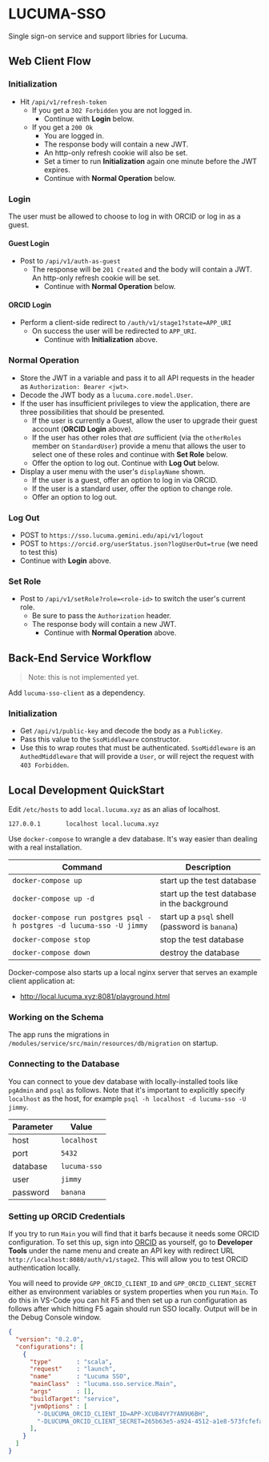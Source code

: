 # LUCUMA-SSO

Single sign-on service and support libries for Lucuma.

## Web Client Flow

### Initialization

- Hit `/api/v1/refresh-token`
  - If you get a `302 Forbidden` you are not logged in.
    - Continue with **Login** below.
  - If you get a `200 Ok`
    - You are logged in.
    - The response body will contain a new JWT.
    - An http-only refresh cookie will also be set.
    - Set a timer to run **Initialization** again one minute before the JWT expires.
    - Continue with **Normal Operation** below.

### Login

The user must be allowed to choose to log in with ORCID or log in as a guest.

#### Guest Login

- Post to `/api/v1/auth-as-guest`
  - The response will be `201 Created` and the body will contain a JWT. An http-only refresh cookie will be set.
    - Continue with **Normal Operation** below.

#### ORCID Login

- Perform a client-side redirect to `/auth/v1/stage1?state=APP_URI`
  - On success the user will be redirected to `APP_URI`.
    - Continue with **Initialization** above.

### Normal Operation

- Store the JWT in a variable and pass it to all API requests in the header as `Authorization: Bearer <jwt>`.
- Decode the JWT body as a `lucuma.core.model.User`.
- If the user has insufficient privileges to view the application, there are three possibilities that should be presented.
    - If the user is currently a Guest, allow the user to upgrade their guest account (**ORCID Login** above).
    - If the user has other roles that _are_ sufficient (via the `otherRoles` member on `StandardUser`) provide a menu that allows the user to select one of these roles and continue with **Set Role** below.
    - Offer the option to log out. Continue with **Log Out** below.
- Display a user menu with the user's `displayName` shown.
  - If the user is a guest, offer an option to log in via ORCID.
  - If the user is a standard user, offer the option to change role.
  - Offer an option to log out.

### Log Out

- POST to `https://sso.lucuma.gemini.edu/api/v1/logout`
- POST to `https://orcid.org/userStatus.json?logUserOut=true` (we need to test this)
- Continue with **Login** above.

### Set Role

- Post to `/api/v1/setRole?role=<role-id>` to switch the user's current role.
  - Be sure to pass the `Authorization` header.
  - The response body will contain a new JWT.
    - Continue with **Normal Operation** above.


## Back-End Service Workflow

> Note: this is not implemented yet.

Add `lucuma-sso-client` as a dependency.

### Initialization

- Get `/api/v1/public-key` and decode the body as a `PublicKey`.
- Pass this value to the `SsoMiddleware` constructor.
- Use this to wrap routes that must be authenticated. `SsoMiddleware` is an `AuthedMiddleware` that will provide a `User`, or will reject the request with `403 Forbidden`.

## Local Development QuickStart

Edit `/etc/hosts` to add `local.lucuma.xyz` as an alias of localhost.

```
127.0.0.1       localhost local.lucuma.xyz
```

Use `docker-compose` to wrangle a dev database. It's way easier than dealing with a real installation.

| Command                                                               | Description                                    |
|-----------------------------------------------------------------------|------------------------------------------------|
| `docker-compose up`                                                   | start up the test database                     |
| `docker-compose up -d`                                                | start up the test database in the background   |
| `docker-compose run postgres psql -h postgres -d lucuma-sso -U jimmy` | start up a `psql` shell (password is `banana`) |
| `docker-compose stop`                                                 | stop the test database                         |
| `docker-compose down`                                                 | destroy the database                           |

Docker-compose also starts up a local nginx server that serves an example client application at:

- http://local.lucuma.xyz:8081/playground.html

### Working on the Schema

The app runs the migrations in `/modules/service/src/main/resources/db/migration` on startup.

### Connecting to the Database

You can connect to youe dev database with locally-installed tools like `pgAdmin` and `psql` as follows. Note that it's important to explicitly specify `localhost` as the host, for example `psql -h localhost -d lucuma-sso -U jimmy`.

| Parameter | Value        |
|-----------|--------------|
| host      | `localhost`  |
| port      | `5432`       |
| database  | `lucuma-sso` |
| user      | `jimmy`      |
| password  | `banana`     |

### Setting up ORCID Credentials

If you try to run `Main` you will find that it barfs because it needs some ORCID configuration. To set this up, sign into [ORCID](http://orcid.org) as yourself, go to **Developer Tools** under the name menu and create an API key with redirect URL `http://localhost:8080/auth/v1/stage2`. This will allow you to test ORCID authentication locally.

You will need to provide `GPP_ORCID_CLIENT_ID` and `GPP_ORCID_CLIENT_SECRET` either as environment variables or system properties when you run `Main`. To do this in VS-Code you can hit F5 and then set up a run configuration as follows after which hitting F5 again should run SSO locally. Output will be in the Debug Console window.

```json
{
  "version": "0.2.0",
  "configurations": [
    {
      "type"       : "scala",
      "request"    : "launch",
      "name"       : "Lucuma SSO",
      "mainClass"  : "lucuma.sso.service.Main",
      "args"       : [],
      "buildTarget": "service",
      "jvmOptions" : [
        "-DLUCUMA_ORCID_CLIENT_ID=APP-XCUB4VY7YAN9U6BH",
        "-DLUCUMA_ORCID_CLIENT_SECRET=265b63e5-a924-4512-a1e8-573fcfefa92d",
      ],
    }
  ]
}
```
